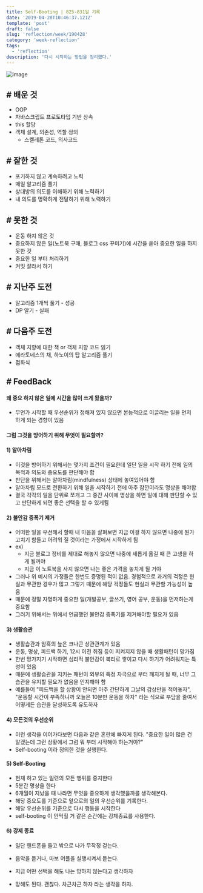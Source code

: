 ```yaml
---
title: Self-Booting | 825-831일 기록
date: '2019-04-28T10:46:37.121Z'
template: 'post'
draft: false
slug: 'reflection/week/190428'
category: 'week-reflection'
tags:
  - 'reflection'
description: '다시 시작하는 방법을 정리했다.'
---
```


![image](https://user-images.githubusercontent.com/35516239/56862072-ff1a9100-69e1-11e9-9f7b-627cf2190a22.png)

## # 배운 것

- OOP
- 자바스크립트 프로토타입 기반 상속
- this 할당
- 객체 설계, 의존성, 역할 정의
  - 스켈레톤 코드, 의사코드

## # 잘한 것

- 포기하지 않고 계속하려고 노력
- 매일 알고리즘 풀기
- 상대방의 의도를 이해하기 위해 노력하기
- 내 의도를 명확하게 전달하기 위해 노력하기

## # 못한 것

- 운동 하지 않은 것
- 중요하지 않은 일(노트북 구매, 블로그 css 꾸미기)에 시간을 쏟아 중요한 일을 하지 못한 것
- 중요한 일 부터 처리하기
- 커밋 잘라서 하기

## # 지난주 도전

- 알고리즘 1개씩 풀기 - 성공
- DP 알기 - 실패

## # 다음주 도전

- 객체 지향에 대한 책 or 객체 지향 코드 읽기
- 에라토네스의 채, 하노이의 탑 알고리즘 풀기
- 점화식

## # FeedBack

#### 왜 중요 하지 않은 일에 시간을 많이 쓰게 됬을까?

- 무언가 시작할 때 우선순위가 정해져 있지 않으면 본능적으로 이끌리는 일을 먼저 하게 되는 경향이 있음

#### 그럼 그것을 방어하기 위해 무엇이 필요할까?

#### 1) 알아차림

- 이것을 방어하기 위해서는 몇가지 조건이 필요한데 일단 일을 시작 하기 전에 일의 목적과 의도와 중요도를 판단해야 함
- 판단을 위해서는 알아차림(mindfulness) 상태에 놓여있어야 함
- 알아차림 모드로 전환하기 위해 일을 시작하기 전에 아주 잠깐이라도 명상을 해야함
- 결국 각각의 일을 단위로 쪼개고 그 중간 사이에 명상을 하면 일에 대해 판단할 수 있고 판단하게 되면 좋은 선택을 할 수 있게됨

#### 2) 불안감 증폭기 제거

- 어떠한 일을 우선해서 할때 내 마음을 살펴보면 지금 이걸 하지 않으면 나중에 뭔가 고치기 함들고 어려워 질 것이라는 가정에서 시작하게 됨
- ex)
  - 지금 블로그 정비를 제대로 해놓지 않으면 나중에 새롭게 옮길 때 큰 고생을 하게 될꺼야
  - 지금 이 노트북을 사지 않으면 나는 좋은 가격을 놓치게 될 거야
- 그러나 위 예시의 가정들은 한번도 증명된 적이 없음. 경험적으로 과거의 걱정은 현실과 무관한 경우가 많고 그렇기 때문에 해당 걱정들도 현실과 무관할 가능성이 높음
- 때문에 정말 자명하게 중요한 일(개발공부, 글쓰기, 영어 공부, 운동)을 먼저하는게 중요함
- 그러기 위해서는 위에서 언급했던 불안감 증폭기를 제거해야할 필요가 있음

#### 3) 생활습관

- 생활습관과 암흑의 늪은 크나큰 상관관계가 있음
- 운동, 명상, 피드백 하기, 12시 이전 취짐 등이 지켜지지 않을 때 생활패턴이 망가짐
- 한번 망가지기 시작하면 심리적 불안감이 복리로 쌓이고 다시 하기가 어려워지는 특성이 있음
- 때문에 생활습관을 지키는 패턴이 외부의 특정 자극으로 부터 깨지게 될 때, 너무 그 습관을 유지할 필요가 없음을 인지해야 함
- 예를들어 "피드백을 할 상황이 안되면 아주 간단하게 그날의 감상만을 적어놓자", "운동할 시간이 부족하니까 오늘은 10분만 운동을 하자" 라는 식으로 부담을 줄여서 어떻게든 습관을 달성하도록 유도하자

#### 4) 모든것의 우선순위

- 이런 생각을 이어가다보면 다음과 같은 혼란에 빠지게 된다. "중요한 일이 많은 건 알겠는데 그런 상황에서 그럼 뭐 부터 시작해야 하는거야?"
- Self-booting 이라 정의한 것을 실행한다.

#### 5) Self-Booting

- 현재 하고 있는 일련의 모든 행위를 중지한다
- 5분간 명상을 한다
- 6개월이 지났을 때 나라면 무엇을 중요하게 생각했을까를 생각해본다.
- 해당 중요도를 기준으로 앞으로의 일의 우선순위를 기록한다.
- 해당 우선순위를 기준으로 다시 행동을 시작한다
- self-booting 이 안먹힐 거 같은 순간에는 강제종료를 사용한다.

#### 6) 강제 종료

- 일단 핸드폰을 들고 밖으로 나가 무작정 걷는다.

- 음악을 듣거나, 마보 어플을 실행시켜서 듣는다.

- 지금 어떤 선택을 해도 나는 망하지 않는다고 생각하자

- 망해도 된다. 괜찮다. 차근차근 하자 라는 생각을 하자.

